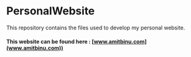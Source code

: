 # PersonalWebsite
This repository contains the files used to develop my personal website.

#### This website can be found here :  [www.amitbinu.com](www.amitbinu.com))

